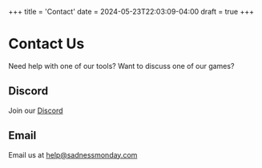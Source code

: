 +++
title = 'Contact'
date = 2024-05-23T22:03:09-04:00
draft = true
+++
# Contact Us

Need help with one of our tools? Want to discuss one of our games?

## Discord
Join our [Discord](https://discord.gg/PYNbKN6W)

## Email
Email us at <help@sadnessmonday.com>